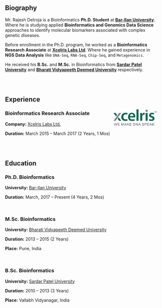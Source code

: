 ## **Biography**

Mr. Rajesh Detroja is a Bioinformatics **Ph.D. Student** at **[Bar-Ilan University](https://www.biu.ac.il/en)**. Where he is studying applied **Bioinformatics and Genomics Data Science** approaches to identify molecular biomarkers associated with complex genetic diseases.

Before enrollment in the Ph.D. program, he worked as a **Bioinformatics Research Associate** at **[Xcelris Labs Ltd](https://www.linkedin.com/company/xcelris-labs-ltd-/)**. Where he gained experience in **NGS Data Analysis** like `DNA-Seq`, `RNA-Seq`, `Chip-Seq`, and `Metagenomics`.

He received his **B.Sc.** and **M.Sc.** in Bioinformatics from **[Sardar Patel University](http://www.spuvvn.edu/)** and **[Bharati Vidyapeeth Deemed University](https://bvuniversity.edu.in/)** respectively.


<br></br>


## **Experience**

<a href="https://www.linkedin.com/company/xcelris-labs-ltd-/"><img align="right" width="150" height="60" src="./images/xcelris.png"></a>

### **Bioinformatics Research Associate**

**Company:** [Xcelris Labs Ltd.](https://www.linkedin.com/company/xcelris-labs-ltd-/)

**Duration:** March 2015 – March 2017 (2 Years, 1 Mos)


<br></br>


## **Education**

### **Ph.D. Bioinformatics**

**University:** [Bar-Ilan University](https://www.biu.ac.il/en)

**Duration:** March, 2017 – Present (4 Years, 2 Mos)

<br />

### **M.Sc. Bioinformatics**

**University:** [Bharati Vidyapeeth Deemed University](https://bvuniversity.edu.in/)

**Duration:** 2013 – 2015 (2 Years)

**Place:** Pune, India

<br />

### **B.Sc. Bioinformatics**

**University:** [Sardar Patel University](http://www.spuvvn.edu/)

**Duration:** 2010 – 2013 (3 Years)

**Place:** Vallabh Vidyanagar, India
